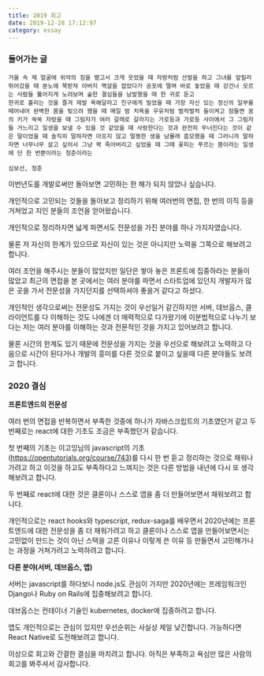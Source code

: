 ```yaml
---
title: 2019 회고
date: 2019-12-28 17:12:97
category: essay
---
```


### 들어가는 글

```
거울 속 제 얼굴에 위악의 침을 뱉고서 크게 웃었을 때 자랑처럼 산발을 하고 그녀를 앞질러 뛰어갔을 때 분노에 북받쳐 아버지 멱살을 잡았다가 공포에 떨며 바로 놓았을 때 강건너 모르는 사람들 뚫어지게 노려보며 숱한 결심들을 남발했을 때 한 귀로 듣고
한귀로 흘리는 것을 즐겨 제발 욕해달라고 친구에게 빌었을 때 가장 자신 있는 정신의 일부를 떼어내어 완벽한 몸을 빚으려 했을 때 매일 밤 치욕을 우유처럼 벌컥벌컥 들이켜고 잠들면 꿈의 키가 쑥쑥 자랐을 때 그림자가 여러 갈래로 갈라지는 가로등과 가로등 사이에서 그 그림자들 거느리고 일생을 보낼 수 있을 것 같았을 때 사랑한다는 것과 완전히 무너진다는 것이 같은 말이었을 때 솔직히 말하자면 아프지 않고 멀쩡한 생을 남몰래 흠모했을 때 그러니까 말하자면 너무너무 살고 싶어서 그냥 콱 죽어버리고 싶었을 때 그때 꽃피는 푸르는 봄이라는 일생에 단 한 번뿐이라는 청춘이라는

심보선, 청춘
```

이번년도를 개발로써만 돌아보면 고민하는 한 해가 되지 않았나 싶습니다.

개인적으로 고민되는 것들을 돌아보고 정리하기 위해 여러번의 면접, 한 번의 이직 등을 거쳐었고 지인 분들의 조언을 얻어왔습니다.

개인적으로 정리하자면 넓게 파면서도 전문성을 가진 분야를 하나 가지자였습니다.

물론 저 자신의 한계가 있으므로 자신이 있는 것은 아니지만 노력을 그쪽으로 해보려고 합니다.

여러 조언을 해주시는 분들이 많았지만 일단은 쌓아 놓은 프론트에 집중하라는 분들이 많았고
최근의 면접을 본 곳에서는 여러 분야를 파면서 스타트업에 있던지 개발자가 많은 곳을 가서 전문성을 가지던지를 선택하셔야 좋을거 같다고 하셨다.

개인적인 생각으로써는 전문성도 가지는 것이 우선일거 같긴하지만 서버, 데브옵스, 클라이언트를 다 이해하는 것도 나에겐 더 매력적으로 다가왔기에 이분법적으로 나누기 보다는 저는 여러 분야를 이해하는 것과 전문적인 것을 가지고 있어보려고 합니다.

물론 시간의 한계도 있기 때문에 전문성을 가지는 것을 우선으로 해보려고 노력하고 다음으로 시간이 된다거나 개발의 흥미를 다른 것으로 붙이고 싶을때 다른 분야들도 보려고 합니다.

### 2020 결심

**프론트엔드의 전문성**

여러 번의 면접을 반복하면서 부족한 것중에 하나가 자바스크립트의 기초였던거 같고
두 번째로는 react에 대한 기초도 조금은 부족했던거 같습니다.

첫 번째의 기초는 이고잉님의 javascript의 기초(https://opentutorials.org/course/743)를 다시 한 번 듣고 정리하는 것으로 채워나가려고 하고 이것을 하고도 부족하다고 느껴지는 것은 다른 방법을 내년에 다시 또 생각해보려고 합니다.

두 번째로 react에 대한 것은 클론이나 스스로 앱을 좀 더 만들어보면서 채워보려고 합니다.

개인적으로는 react hooks와 typescript, redux-saga를 배우면서 2020년에는 프론트엔드에 대한 전문성을 좀 더 채워가려고 하고 클론이나 스스로 앱을 만들어보면서는 고민없이 만드는 것이 아닌 스택을 고른 이유나 이렇게 쓴 이유 등 만들면서 고민해가나는 과정을 거쳐가려고 노력하려고 합니다.

**다른 분야(서버, 데브옵스, 앱)**

서버는 javascript를 하다보니 node.js도 관심이 가지만 2020년에는 프레임워크인 Django나 Ruby on Rails에 집중해보려고 합니다.

데브옵스는 컨테이너 기술인 kubernetes, docker에 집중하려고 합니다.

앱도 개인적으로는 관심이 있지만 우선순위는 사실상 제일 낮긴합니다.
가능하다면 React Native로 도전해보려고 합니다.

이상으로 회고와 간결한 결심을 마치려고 합니다.
아직은 부족하고 욕심만 많은 사람의 회고를 봐주셔서 감사합니다.
